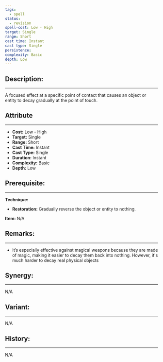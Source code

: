 ```yaml
---
tags:
  - spell
status:
  - revision
spell-cost: Low - High
target: Single
range: Short
cast time: Instant
cast type: Single
persistence:
complexity: Basic
depth: Low
---
```

## Description:  
---  
A focused effect at a specific point of contact that causes an object or entity to decay gradually at the point of touch.  
  
## Attribute  
___  
- __Cost:__ Low - High  
- __Target:__ Single  
- __Range:__ Short  
- __Cast Time:__ Instant  
- __Cast Type:__ Single  
- __Duration:__ Instant  
- __Complexity:__ Basic  
- __Depth:__ Low  
  
## Prerequisite:  
___  
  
__Technique:__  
- __Restoration:__ Gradually reverse the object or entity to nothing.  
  
__Item:__ N/A  
  
## Remarks:  
___  
- It’s especially effective against magical weapons because they are made of magic, making it easier to decay them back into nothing. However, it's much harder to decay real physical objects  
  
## Synergy:  
___  
N/A  
  
## Variant:  
___  
N/A  
  
## History:  
---  
N/A